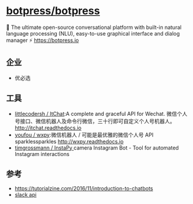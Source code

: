 # [botpress/botpress](https://github.com/botpress/botpress)

🤖 The ultimate open-source conversational platform with built-in natural language processing (NLU), easy-to-use graphical interface and dialog manager ⚡ https://botpress.io

## 企业

* 优必选

## 工具

* [littlecodersh / ItChat](https://github.com/littlecodersh/ItChat):A complete and graceful API for Wechat. 微信个人号接口、微信机器人及命令行微信，三十行即可自定义个人号机器人。 http://itchat.readthedocs.io
* [youfou / wxpy](https://github.com/youfou/wxpy):微信机器人 / 可能是最优雅的微信个人号 API sparklessparkles http://wxpy.readthedocs.io
* [ timgrossmann / InstaPy ](https://github.com/timgrossmann/InstaPy/)camera Instagram Bot - Tool for automated Instagram interactions

## 参考

* <https://tutorialzine.com/2016/11/introduction-to-chatbots>
* [slack api](https://api.slack.com/)
